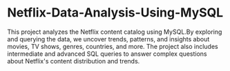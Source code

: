 # Netflix-Data-Analysis-Using-MySQL
This project analyzes the Netflix content catalog using MySQL.By exploring and querying the data, we uncover trends, patterns, and insights about movies, TV shows, genres, countries, and more. The project also includes intermediate and advanced SQL queries to answer complex questions about Netflix's content distribution and trends.
